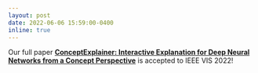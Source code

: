 ```yaml
---
layout: post
date: 2022-06-06 15:59:00-0400
inline: true
---
```


Our full paper [**ConceptExplainer: Interactive Explanation for Deep Neural Networks from a Concept Perspective**](https://ieeexplore-ieee-org.ezproxy1.lib.asu.edu/document/9903285) is accepted to IEEE VIS 2022!
